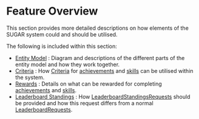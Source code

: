 # Feature Overview

This section provides more detailed descriptions on how elements of the SUGAR system could and should be utilised.  

The following is included within this section:
	
- [Entity Model](entitymodel.md) : Diagram and descriptions of the different parts of the entity model and how they work together.
- [Criteria](criteria.md) : How [Criteria](xref:PlayGen.SUGAR.Contracts.AchievementCriteria) for [achievements](/features/achievements) and [skills](/features/skills) can be utilised within the system.
- [Rewards](rewards.md) : Details on what can be rewarded for completing [achievements](/features/achievements) and [skills](/features/skills).
- [Leaderboard Standings](leaderboardstandings.md) : How [LeaderboardStandingsRequests](xref:PlayGen.SUGAR.Contracts.LeaderboardStandingsRequest) should be provided and how this request differs from a normal [LeaderboardRequests](xref:PlayGen.SUGAR.Contracts.LeaderboardRequest).
